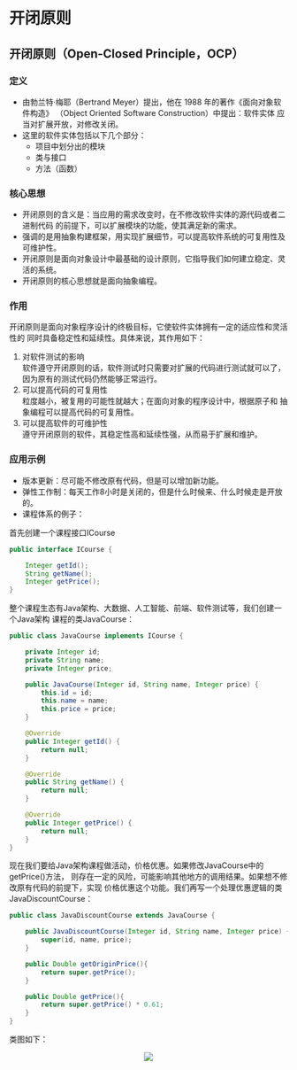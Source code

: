 # 开闭原则


## 开闭原则（Open-Closed Principle，OCP）
### 定义
- 由勃兰特·梅耶（Bertrand Meyer）提出，他在 1988 年的著作《面向对象软件构造》
（Object Oriented Software Construction）中提出：软件实体
应当对扩展开放，对修改关闭。
- 这里的软件实体包括以下几个部分：
  - 项目中划分出的模块
  - 类与接口
  - 方法（函数）
  
### 核心思想
- 开闭原则的含义是：当应用的需求改变时，在不修改软件实体的源代码或者二进制代码
的前提下，可以扩展模块的功能，使其满足新的需求。
- 强调的是用抽象构建框架，用实现扩展细节，可以提高软件系统的可复用性及可维护性。
- 开闭原则是面向对象设计中最基础的设计原则，它指导我们如何建立稳定、灵活的系统。
- 开闭原则的核心思想就是面向抽象编程。

### 作用
开闭原则是面向对象程序设计的终极目标，它使软件实体拥有一定的适应性和灵活性的
同时具备稳定性和延续性。具体来说，其作用如下：

1. 对软件测试的影响
    </br> 软件遵守开闭原则的话，软件测试时只需要对扩展的代码进行测试就可以了，
    因为原有的测试代码仍然能够正常运行。
2. 可以提高代码的可复用性
    </br> 粒度越小，被复用的可能性就越大；在面向对象的程序设计中，根据原子和
    抽象编程可以提高代码的可复用性。
3. 可以提高软件的可维护性
     </br> 遵守开闭原则的软件，其稳定性高和延续性强，从而易于扩展和维护。

### 应用示例
- 版本更新：尽可能不修改原有代码，但是可以增加新功能。
- 弹性工作制：每天工作8小时是关闭的，但是什么时候来、什么时候走是开放的。
- 课程体系的例子：
 
 首先创建一个课程接口ICourse
```java
public interface ICourse {

    Integer getId();
    String getName();
    Integer getPrice();
}
```
整个课程生态有Java架构、大数据、人工智能、前端、软件测试等，我们创建一个Java架构
课程的类JavaCourse：
```java
public class JavaCourse implements ICourse {

    private Integer id;
    private String name;
    private Integer price;

    public JavaCourse(Integer id, String name, Integer price) {
        this.id = id;
        this.name = name;
        this.price = price;
    }

    @Override
    public Integer getId() {
        return null;
    }

    @Override
    public String getName() {
        return null;
    }

    @Override
    public Integer getPrice() {
        return null;
    }
}
```
现在我们要给Java架构课程做活动，价格优惠。如果修改JavaCourse中的getPrice()方法，
则存在一定的风险，可能影响其他地方的调用结果。如果想不修改原有代码的前提下，实现
价格优惠这个功能。我们再写一个处理优惠逻辑的类 JavaDiscountCourse：
```java
public class JavaDiscountCourse extends JavaCourse {

    public JavaDiscountCourse(Integer id, String name, Integer price) {
        super(id, name, price);
    }

    public Double getOriginPrice(){
        return super.getPrice();
    }

    public Double getPrice(){
        return super.getPrice() * 0.61;
    }
}
```
类图如下：
<div align=center>
    <img src="/MyBlogByVuePress/assets/img/coding_thinkingincoding_designrules_ocp_1.png"/>
</div> 